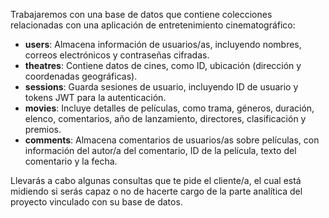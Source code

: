 Trabajaremos con una base de datos que contiene colecciones relacionadas con una aplicación de entretenimiento cinematográfico:

- **users**: Almacena información de usuarios/as, incluyendo nombres, correos electrónicos y contraseñas cifradas.
- **theatres**: Contiene datos de cines, como ID, ubicación (dirección y coordenadas geográficas).
- **sessions**: Guarda sesiones de usuario, incluyendo ID de usuario y tokens JWT para la autenticación.
- **movies**: Incluye detalles de películas, como trama, géneros, duración, elenco, comentarios, año de lanzamiento, directores, clasificación y premios.
- **comments**: Almacena comentarios de usuarios/as sobre películas, con información del autor/a del comentario, ID de la película, texto del comentario y la fecha.

Llevarás a cabo algunas consultas que te pide el cliente/a, el cual está midiendo si serás capaz o no de hacerte cargo de la parte analítica del proyecto vinculado con su base de datos.
